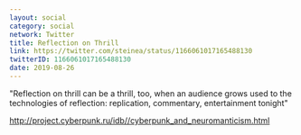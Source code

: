 ```yaml
---
layout: social
category: social
network: Twitter
title: Reflection on Thrill
link: https://twitter.com/steinea/status/1166061017165488130
twitterID: 1166061017165488130
date: 2019-08-26
---
```


"Reflection on thrill can be a thrill, too, when an audience grows used to the technologies of reflection: replication, commentary, entertainment tonight"

<http://project.cyberpunk.ru/idb//cyberpunk_and_neuromanticism.html>
